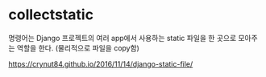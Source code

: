 

# collectstatic

명령어는 Django 프로젝트의 여러 app에서 사용하는 static 파일을 한 곳으로 모아주는 역할을 한다.
(물리적으로 파일을 copy함)


https://crynut84.github.io/2016/11/14/django-static-file/
